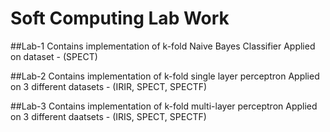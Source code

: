 # Soft Computing Lab Work
##Lab-1
  Contains implementation of k-fold Naive Bayes Classifier
  Applied on dataset - (SPECT)

##Lab-2
  Contains implementation of k-fold single layer perceptron
  Applied on 3 different datasets - (IRIR, SPECT, SPECTF)

##Lab-3
  Contains implementation of k-fold multi-layer perceptron
  Applied on 3 different daatsets - (IRIS, SPECT, SPECTF)
